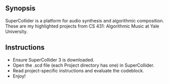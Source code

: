 ## Synopsis

SuperCollider is a platform for audio synthesis and algorithmic composition. These are my highlighted projects from CS 431: Algorithmic Music at Yale University.

## Instructions

- Ensure SuperCollider 3 is downloaded.
- Open the .scd file (each Project directory has one) in SuperCollider.
- Read project-specific instructions and evaluate the codeblock.
- Enjoy!
